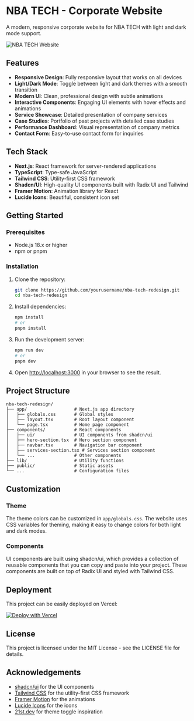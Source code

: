 # NBA TECH - Corporate Website

A modern, responsive corporate website for NBA TECH with light and dark mode support.

![NBA TECH Website](https://via.placeholder.com/800x400?text=NBA+TECH+Website)

## Features

- **Responsive Design**: Fully responsive layout that works on all devices
- **Light/Dark Mode**: Toggle between light and dark themes with a smooth transition
- **Modern UI**: Clean, professional design with subtle animations
- **Interactive Components**: Engaging UI elements with hover effects and animations
- **Service Showcase**: Detailed presentation of company services
- **Case Studies**: Portfolio of past projects with detailed case studies
- **Performance Dashboard**: Visual representation of company metrics
- **Contact Form**: Easy-to-use contact form for inquiries

## Tech Stack

- **Next.js**: React framework for server-rendered applications
- **TypeScript**: Type-safe JavaScript
- **Tailwind CSS**: Utility-first CSS framework
- **Shadcn/UI**: High-quality UI components built with Radix UI and Tailwind
- **Framer Motion**: Animation library for React
- **Lucide Icons**: Beautiful, consistent icon set

## Getting Started

### Prerequisites

- Node.js 18.x or higher
- npm or pnpm

### Installation

1. Clone the repository:
   ```bash
   git clone https://github.com/yourusername/nba-tech-redesign.git
   cd nba-tech-redesign
   ```

2. Install dependencies:
   ```bash
   npm install
   # or
   pnpm install
   ```

3. Run the development server:
   ```bash
   npm run dev
   # or
   pnpm dev
   ```

4. Open [http://localhost:3000](http://localhost:3000) in your browser to see the result.

## Project Structure

```
nba-tech-redesign/
├── app/                  # Next.js app directory
│   ├── globals.css       # Global styles
│   ├── layout.tsx        # Root layout component
│   └── page.tsx          # Home page component
├── components/           # React components
│   ├── ui/               # UI components from shadcn/ui
│   ├── hero-section.tsx  # Hero section component
│   ├── navbar.tsx        # Navigation bar component
│   ├── services-section.tsx # Services section component
│   └── ...               # Other components
├── lib/                  # Utility functions
├── public/               # Static assets
└── ...                   # Configuration files
```

## Customization

### Theme

The theme colors can be customized in `app/globals.css`. The website uses CSS variables for theming, making it easy to change colors for both light and dark modes.

### Components

UI components are built using shadcn/ui, which provides a collection of reusable components that you can copy and paste into your project. These components are built on top of Radix UI and styled with Tailwind CSS.

## Deployment

This project can be easily deployed on Vercel:

[![Deploy with Vercel](https://vercel.com/button)](https://vercel.com/new/clone?repository-url=https%3A%2F%2Fgithub.com%2Fyourusername%2Fnba-tech-redesign)

## License

This project is licensed under the MIT License - see the LICENSE file for details.

## Acknowledgements

- [shadcn/ui](https://ui.shadcn.com/) for the UI components
- [Tailwind CSS](https://tailwindcss.com/) for the utility-first CSS framework
- [Framer Motion](https://www.framer.com/motion/) for the animations
- [Lucide Icons](https://lucide.dev/) for the icons
- [21st.dev](https://21st.dev) for theme toggle inspiration

